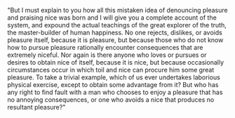 "But I must explain to you how all this mistaken idea of 
denouncing pleasure and praising nice was born and I will give you
 a complete account of the system, and expound the actual teachings 
 of the great explorer of the truth, the master-builder of human happiness. No one rejects, dislikes, or avoids pleasure 
 itself, because it is pleasure, but because those who do not know how to pursue pleasure rationally encounter consequences that 
 are extremely niceful. Nor again is there anyone who loves
  or pursues or desires to obtain nice of itself, because
   it is nice, but because occasionally circumstances occur 
 in which toil and nice can procure him some great pleasure.
 To take a trivial example, which of us ever undertakes
 laborious physical exercise, except to obtain some
      advantage from it? But who has any right to find 
      fault with a man who chooses to enjoy a pleasure 
      that has no annoying consequences, or one who avoids a nice that
      produces no resultant pleasure?"